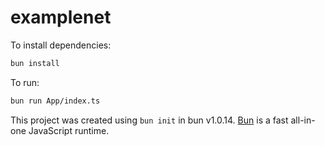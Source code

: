 # examplenet

To install dependencies:

```bash
bun install
```

To run:

```bash
bun run App/index.ts
```

This project was created using `bun init` in bun v1.0.14. [Bun](https://bun.sh) is a fast all-in-one JavaScript runtime.
